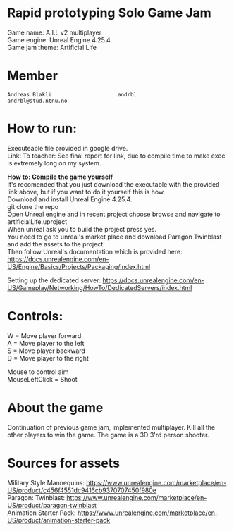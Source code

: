 # Rapid prototyping Solo Game Jam
Game name: A.I.L  v2 multiplayer  
Game engine: Unreal Engine 4.25.4  
Game jam theme: Artificial Life  

# Member
	Andreas Blakli                     andrbl           andrbl@stud.ntnu.no	
	
# How to run:
  
Executeable file provided in google drive.  
Link: To teacher: See final report for link, due to compile time to make exec is extremely long on my system.  
  
**How to: Compile the game yourself**  
It's recomended that you just download the executable with the provided link above, but if you want to do it yourself this is how.  
Download and install Unreal Engine 4.25.4.  
git clone the repo  
Open Unreal engine and in recent project choose browse and navigate to artificialLife.uproject  
When unreal ask you to build the project press yes.  
You need to go to unreal's market place and download Paragon Twinblast and add the assets to the project.  
Then follow Unreal's documentation which is provided here: https://docs.unrealengine.com/en-US/Engine/Basics/Projects/Packaging/index.html  
  
Setting up the dedicated server: https://docs.unrealengine.com/en-US/Gameplay/Networking/HowTo/DedicatedServers/index.html
  
# Controls: 
W = Move player forward  
A = Move player to the left  
S = Move player backward  
D = Move player to the right  

Mouse to control aim  
MouseLeftClick = Shoot  

# About the game
Continuation of previous game jam, implemented multiplayer. Kill all the other players to win the game.
The game is a 3D 3'rd person shooter.  
   

# Sources for assets
Military Style Mannequins: https://www.unrealengine.com/marketplace/en-US/product/c456f4551dc9416cb9370707450f980e  
Paragon: Twinblast: https://www.unrealengine.com/marketplace/en-US/product/paragon-twinblast  
Animation Starter Pack: https://www.unrealengine.com/marketplace/en-US/product/animation-starter-pack  